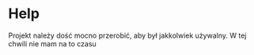 # Help

Projekt należy dość mocno przerobić, aby był jakkolwiek używalny. W tej chwili nie mam na to czasu
